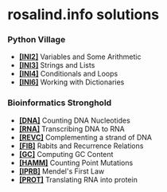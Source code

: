 # rosalind.info solutions
<h3><b>Python Village</b></h3>
<p> <ul>
  <li><a href ="https://github.com/bakuncwa/rosalind.info_sol/blob/main/ini2.py"><b>[INI2]</b></a> Variables and Some Arithmetic</li>
  <li><a href ="https://github.com/bakuncwa/rosalind.info_sol/blob/main/ini3.py"><b>[INI3]</b></a> Strings and Lists</li>
  <li><a href ="https://github.com/bakuncwa/rosalind.info_sol/blob/main/ini4.py"><b>[INI4]</b></a> Conditionals and Loops</li>
  <li><a href ="https://github.com/bakuncwa/rosalind.info_sol/blob/main/ini6.py"><b>[INI6]</b></a> Working with Dictionaries</li>
</p> </ul>
<h3><b>Bioinformatics Stronghold</b></h3>
<p><ul>
  <li><a href ="https://github.com/bakuncwa/rosalind.info_sol/blob/main/dna.py"><b>[DNA]</b></a> Counting DNA Nucleotides</li>
  <li><a href ="https://github.com/bakuncwa/rosalind.info_sol/blob/main/rna.py"><b>[RNA]</b></a> Transcribing DNA to RNA</li>
  <li><a href ="https://github.com/bakuncwa/rosalind.info_sol/blob/main/revc.py"><b>[REVC]</b></a> Complementing a strand of DNA</li>
  <li><a href ="https://github.com/bakuncwa/rosalind.info_sol/blob/main/fib.py"><b>[FIB]</b></a> Rabits and Recurrence Relations</li>
  <li><a href ="https://github.com/bakuncwa/rosalind.info_sol/blob/main/gc.py"><b>[GC]</b></a> Computing GC Content</li>
  <li><a href ="https://github.com/bakuncwa/rosalind.info_sol/blob/main/hamm.py"><b>[HAMM]</b></a> Counting Point Mutations</li>
  <li><a href ="https://github.com/bakuncwa/rosalind.info_sol/blob/main/iprb.py"><b>[IPRB]</b></a> Mendel's First Law</li>
  <li><a href ="https://github.com/bakuncwa/rosalind.info_sol/blob/main/prot.py"><b>[PROT]</b></a> Translating RNA into protein</li>
</p></ul>
